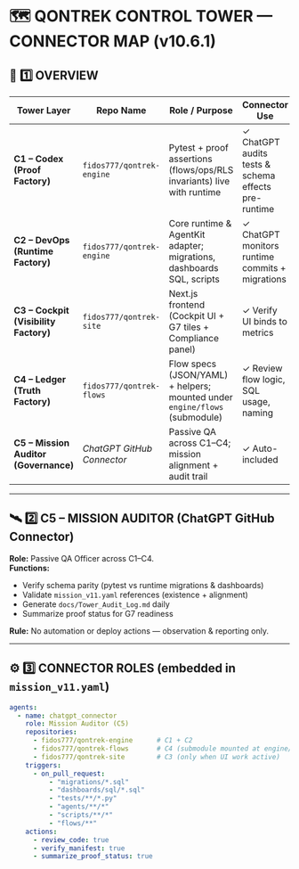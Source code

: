 # 🗺️ QONTREK CONTROL TOWER — CONNECTOR MAP (v10.6.1)

## 🧭 1️⃣ OVERVIEW

| Tower Layer | Repo Name | Role / Purpose | Connector Use | Connection Status |
|--------------|------------|----------------|----------------|------------------|
| **C1 – Codex (Proof Factory)** | `fidos777/qontrek-engine` | Pytest + proof assertions (flows/ops/RLS invariants) live with runtime | ✓ ChatGPT audits tests & schema effects pre-runtime | ✅ Connected |
| **C2 – DevOps (Runtime Factory)** | `fidos777/qontrek-engine` | Core runtime & AgentKit adapter; migrations, dashboards SQL, scripts | ✓ ChatGPT monitors runtime commits + migrations | ✅ Connected |
| **C3 – Cockpit (Visibility Factory)** | `fidos777/qontrek-site` | Next.js frontend (Cockpit UI + G7 tiles + Compliance panel) | ✓ Verify UI binds to metrics | ⚪ Connect Later |
| **C4 – Ledger (Truth Factory)** | `fidos777/qontrek-flows` | Flow specs (JSON/YAML) + helpers; mounted under `engine/flows` (submodule) | ✓ Review flow logic, SQL usage, naming | ⚪ Connect After C2 Stable |
| **C5 – Mission Auditor (Governance)** | _ChatGPT GitHub Connector_ | Passive QA across C1–C4; mission alignment + audit trail | ✓ Auto-included | ✅ Connected |

---

## 🛰️ 2️⃣ C5 – MISSION AUDITOR (ChatGPT GitHub Connector)

**Role:** Passive QA Officer across C1–C4.  
**Functions:**
- Verify schema parity (pytest vs runtime migrations & dashboards)
- Validate `mission_v11.yaml` references (existence + alignment)
- Generate `docs/Tower_Audit_Log.md` daily
- Summarize proof status for G7 readiness  

**Rule:** No automation or deploy actions — observation & reporting only.

---

## ⚙️ 3️⃣ CONNECTOR ROLES (embedded in `mission_v11.yaml`)

```yaml
agents:
  - name: chatgpt_connector
    role: Mission Auditor (C5)
    repositories:
      - fidos777/qontrek-engine      # C1 + C2
      - fidos777/qontrek-flows       # C4 (submodule mounted at engine/flows)
      - fidos777/qontrek-site        # C3 (only when UI work active)
    triggers:
      - on_pull_request:
          - "migrations/*.sql"
          - "dashboards/sql/*.sql"
          - "tests/**/*.py"
          - "agents/**/*"
          - "scripts/**/*"
          - "flows/**"
    actions:
      - review_code: true
      - verify_manifest: true
      - summarize_proof_status: true


